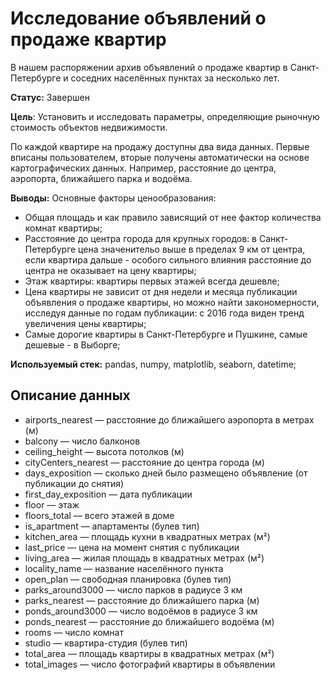 # Исследование объявлений о продаже квартир
В нашем распоряжении архив объявлений о продаже квартир в Санкт-Петербурге и соседних населённых пунктах за несколько лет.

**Статус:** Завершен

**Цель**: Установить и исследовать параметры, определяющие рыночную стоимость объектов недвижимости.

По каждой квартире на продажу доступны два вида данных. Первые вписаны пользователем, вторые получены автоматически на основе картографических данных. Например, расстояние до центра, аэропорта, ближайшего парка и водоёма.

**Выводы:**
Основные факторы ценообразования:
   - Общая площадь и как правило зависящий от нее фактор количества комнат квартиры;
   - Расстояние до центра города для крупных городов: в Санкт-Петербурге цена значенительо выше в пределах 9 км от центра, если квартира дальше - особого сильного влияния расстояние до центра не оказывает на цену квартиры;
   - Этаж квартиры: квартиры первых этажей всегда дешевле;
   - Цена квартиры не зависит от дня недели и месяца публикации объявления о продаже квартиры, но можно найти закономерности, исследуя данные по годам публикации: с 2016 года виден тренд увеличения цены квартиры;
   - Самые дорогие квартиры в Санкт-Петербурге и Пушкине, самые дешевые - в Выборге;

**Используемый стек:** pandas, numpy, matplotlib, seaborn, datetime;

## Описание данных
   - airports_nearest — расстояние до ближайшего аэропорта в метрах (м)
   - balcony — число балконов
   - ceiling_height — высота потолков (м)
   - cityCenters_nearest — расстояние до центра города (м)
   - days_exposition — сколько дней было размещено объявление (от публикации до снятия)
   - first_day_exposition — дата публикации
   - floor — этаж
   - floors_total — всего этажей в доме
   - is_apartment — апартаменты (булев тип)
   - kitchen_area — площадь кухни в квадратных метрах (м²)
   - last_price — цена на момент снятия с публикации
   - living_area — жилая площадь в квадратных метрах (м²)
   - locality_name — название населённого пункта
   - open_plan — свободная планировка (булев тип)
   - parks_around3000 — число парков в радиусе 3 км
   - parks_nearest — расстояние до ближайшего парка (м)
   - ponds_around3000 — число водоёмов в радиусе 3 км
   - ponds_nearest — расстояние до ближайшего водоёма (м)
   - rooms — число комнат
   - studio — квартира-студия (булев тип)
   - total_area — площадь квартиры в квадратных метрах (м²)
   - total_images — число фотографий квартиры в объявлении
